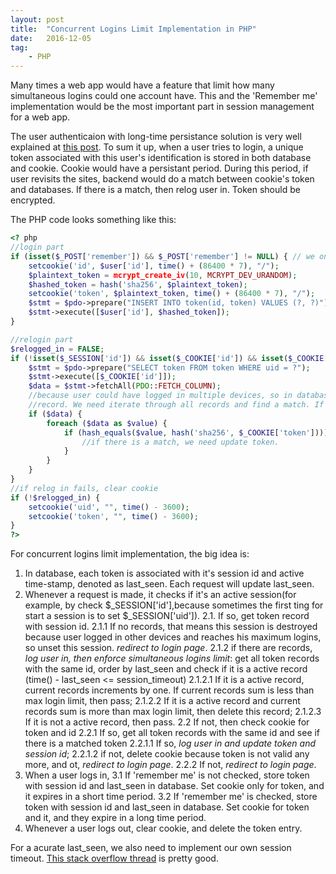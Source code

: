```yaml
---
layout: post
title:  "Concurrent Logins Limit Implementation in PHP"
date:   2016-12-05
tag:    
    - PHP
---
```


Many times a web app would have a feature that limit how many simultaneous logins could one account have. This and the 'Remember me' implementation would be the most important part in session management for a web app.

The user authenticaion with long-time persistance solution is very well explained at [this post](https://paragonie.com/blog/2015/04/secure-authentication-php-with-long-term-persistence). To sum it up, when a user tries to login, a unique token associated with this user's identification is stored in both database and cookie. Cookie would have a persistant period. During this period, if user revisits the sites, backend would do a match between cookie's token and databases. If there is a match, then relog user in. Token should be encrypted.

The PHP code looks something like this:

```php
<? php
//login part
if (isset($_POST['remember']) && $_POST['remember'] != NULL) { // we only use cookie if remember me is checked
    setcookie('id', $user['id'], time() + (86400 * 7), "/");
    $plaintext_token = mcrypt_create_iv(10, MCRYPT_DEV_URANDOM); 
    $hashed_token = hash('sha256', $plaintext_token); 
    setcookie('token', $plaintext_token, time() + (86400 * 7), "/");
    $stmt = $pdo->prepare("INSERT INTO token(id, token) VALUES (?, ?)");
    $stmt->execute([$user['id'], $hashed_token]);                   
}

//relogin part
$relogged_in = FALSE;
if (!isset($_SESSION['id']) && isset($_COOKIE['id']) && isset($_COOKIE['token'])) {
    $stmt = $pdo->prepare("SELECT token FROM token WHERE uid = ?");
    $stmt->execute([$_COOKIE['id']]);
    $data = $stmt->fetchAll(PDO::FETCH_COLUMN);
    //because user could have logged in multiple devices, so in database there could be multipl entries of the same user 
    //record. We need iterate through all records and find a match. If there are no match, then relog-in fails.
    if ($data) {
        foreach ($data as $value) {
            if (hash_equals($value, hash('sha256', $_COOKIE['token']))) {
                //if there is a match, we need update token.
            }
        }
    }
}
//if relog in fails, clear cookie
if (!$relogged_in) {
    setcookie('uid', "", time() - 3600);
    setcookie('token', "", time() - 3600);
}
?>
``` 

For concurrent logins limit implementation, the big idea is:

1. In database, each token is associated with it's session id and active time-stamp, denoted as last_seen. Each request will update last_seen.
2. Whenever a request is made, it checks if it's an active session(for example, by check $_SESSION['id'],because sometimes the first ting for start a session is to set $_SESSION['uid']).
    2.1. If so, get token record with session id.
        2.1.1  If no records, that means this session is destroyed because user logged in other devices and reaches his maximum logins, so unset this session. *redirect to login page*.
        2.1.2  if there are records, *log user in, then enforce simultaneous logins limit*: get all token records with the same id, order by last_seen and check if it is a active record (time() - last_seen <= session_timeout)
            2.1.2.1 If it is a active record, current records increments by one. If current records sum is less than max login limit, then pass;
            2.1.2.2 If it is a active record and current records sum is more than max login limit, then delete this record;
            2.1.2.3 If it is not a active record, then pass.
    2.2 If not, then check cookie for token and id
        2.2.1 If so, get all token records with the same id and see if there is a matched token
            2.2.1.1 If so, *log user in and update token and session id*;
            2.2.1.2 if not, delete cookie because token is not valid any more, and ot, *redirect to login page*.
        2.2.2 If not, *redirect to login page*.
3. When a user logs in,
    3.1 If 'remember me' is not checked, store token with session id and last_seen in database. Set cookie only for token, and it expires in a short time period.
    3.2 If 'remember me' is checked, store token with session id and last_seen in database. Set cookie for token and it, and they expire in a long time period.
4. Whenever a user logs out, clear cookie, and delete the token entry.


For a acurate last_seen, we also need to implement our own session timeout. [This stack overflow thread](http://stackoverflow.com/questions/520237/how-do-i-expire-a-php-session-after-30-minutes) is pretty good.

 
